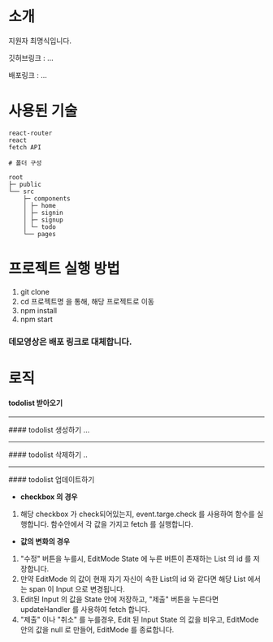 # 소개

지원자 최명식입니다.

깃허브링크 : ...

배포링크 : ...

# 사용된 기술

```
react-router
react
fetch API

# 폴더 구성
```

```
root
├─ public
└── src
    ├─ components
    │ ├─ home
    │ ├─ signin
    │ ├─ signup
    │ └─ todo
    └── pages

```

# 프로젝트 실행 방법

1. git clone
2. cd 프로젝트명 을 통해, 해당 프로젝트로 이동
3. npm install
4. npm start

### 데모영상은 배포 링크로 대체합니다.

# 로직

#### todolist 받아오기

<hr>
#### todolist 생성하기
...
<hr>
#### todolist 삭제하기
..
<hr>
#### todolist 업데이트하기

- <strong>checkbox 의 경우</strong>

1.  해당 checkbox 가 check되어있는지, event.targe.check 를 사용하여 함수를 실행합니다.
    함수안에서 각 값을 가지고 fetch 를 실행합니다.

- <strong>값의 변화의 경우</strong>

1.  "수정" 버튼을 누를시, EditMode State 에 누른 버튼이 존재하는 List 의 id 를 저장합니다.
2.  만약 EditMode 의 값이 현재 자기 자신이 속한 List의 id 와 같다면 해당 List 에서는 span 이 Input 으로 변경됩니다.
3.  Edit된 Input 의 값을 State 안에 저장하고, "제출" 버튼을 누른다면 updateHandler 를 사용하여 fetch 합니다.
4.  "제출" 이나 "취소" 를 누를경우, Edit 된 Input State 의 값을 비우고, EditMode 안의 값을 null 로 만들어, EditMode 를 종료합니다.
